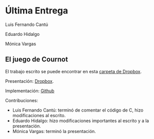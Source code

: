 Última Entrega
===============

Luis Fernando Cantú

Eduardo Hidalgo

Mónica Vargas

El juego de Cournot
-------------------

El trabajo escrito se puede encontrar en esta [carpeta de Dropbox](https://www.dropbox.com/s/0966eupkrlqmzg2/escrito.pdf?dl=0).

Presentación: [Dropbox](https://www.dropbox.com/s/x6herlud9tx8x9c/Implementacion%20de%20Cournot%20en%20C.pptx?dl=0).

Implementación: [Github](https://github.com/cantudiaz/analisis-numerico-computo-cientifico/blob/mno-2018-1/proyecto_final/proyectos/equipos/equipo_8/avance_30_05_18/C_files)

Contribuciones:

+ Luis Fernando Cantú: terminó de comentar el código de C, hizo modificaciones al escrito.
+ Eduardo Hidalgo: hizo modificaciones importantes al escrito y a la presentación.
+ Mónica Vargas: terminó la presentación.
